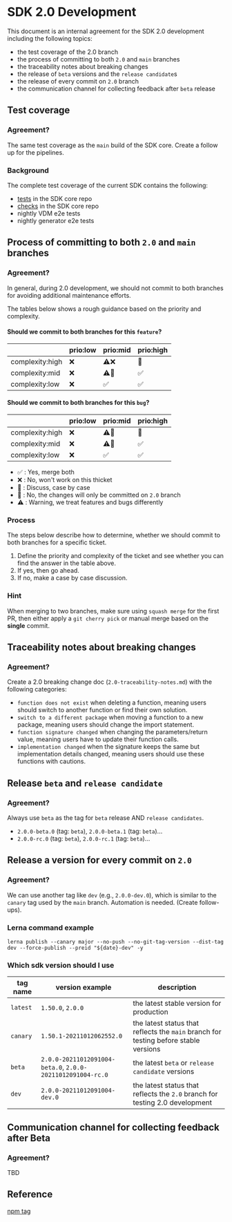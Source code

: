 # SDK 2.0 Development

This document is an internal agreement for the SDK 2.0 development including the following topics:

- the test coverage of the 2.0 branch
- the process of committing to both `2.0` and `main` branches
- the traceability notes about breaking changes
- the release of `beta` versions and the `release candidate`s
- the release of every commit on `2.0` branch
- the communication channel for collecting feedback after `beta` release

## Test coverage

### Agreement?

The same test coverage as the `main` build of the SDK core.
Create a follow up for the pipelines.

### Background

The complete test coverage of the current SDK contains the following:

- [tests](https://github.com/SAP/cloud-sdk-js/blob/main/.github/workflows/build.yml#L12) in the SDK core repo
- [checks](https://github.com/SAP/cloud-sdk-js/blob/main/.github/workflows/build.yml#L38) in the SDK core repo
- nightly VDM e2e tests
- nightly generator e2e tests

## Process of committing to both `2.0` and `main` branches

### Agreement?

In general, during 2.0 development, we should not commit to both branches for avoiding additional maintenance efforts.

The tables below shows a rough guidance based on the priority and complexity.

#### Should we commit to both branches for this `feature`?

|                 | prio:low | prio:mid                  | prio:high          |
| --------------- | -------- | ------------------------- | ------------------ |
| complexity:high | :x:      | :warning::x:              | :speech_balloon:   |
| complexity:mid  | :x:      | :warning::speech_balloon: | :white_check_mark: |
| complexity:low  | :x:      | :white_check_mark:        | :white_check_mark: |

#### Should we commit to both branches for this `bug`?

|                 | prio:low | prio:mid                | prio:high          |
| --------------- | -------- | ----------------------- | ------------------ |
| complexity:high | :x:      | :warning::construction: | :speech_balloon:   |
| complexity:mid  | :x:      | :warning::construction: | :white_check_mark: |
| complexity:low  | :x:      | :white_check_mark:      | :white_check_mark: |

- :white_check_mark: : Yes, merge both
- :x: : No, won't work on this thicket
- :speech_balloon: : Discuss, case by case
- :construction: : No, the changes will only be committed on `2.0` branch
- :warning: : Warning, we treat features and bugs differently

### Process

The steps below describe how to determine, whether we should commit to both branches for a specific ticket.

1. Define the priority and complexity of the ticket and see whether you can find the answer in the table above.
1. If yes, then go ahead.
1. If no, make a case by case discussion.

### Hint

When merging to two branches, make sure using `squash merge` for the first PR, then either apply a `git cherry pick` or manual merge based on the **single** commit.

## Traceability notes about breaking changes

### Agreement?

Create a 2.0 breaking change doc (`2.0-traceability-notes.md`) with the following categories:

- `function does not exist` when deleting a function, meaning users should switch to another function or find their own solution.
- `switch to a different package` when moving a function to a new package, meaning users should change the import statement.
- `function signature changed` when changing the parameters/return value, meaning users have to update their function calls.
- `implementation changed` when the signature keeps the same but implementation details changed, meaning users should use these functions with cautions.

## Release `beta` and `release candidate`

### Agreement?

Always use `beta` as the tag for `beta` release AND `release candidates`.

- `2.0.0-beta.0` (tag: `beta`), `2.0.0-beta.1` (tag: `beta`)...
- `2.0.0-rc.0` (tag: `beta`), `2.0.0-rc.1` (tag: `beta`)...

## Release a version for every commit on `2.0`

### Agreement?

We can use another tag like `dev` (e.g., `2.0.0-dev.0`), which is similar to the `canary` tag used by the `main` branch.
Automation is needed. (Create follow-ups).

### Lerna command example

```
lerna publish --canary major --no-push --no-git-tag-version --dist-tag dev --force-publish --preid "${date}-dev" -y
```

### Which sdk version should I use

| tag name | version example                                            | description                                                                          |
| -------- | ---------------------------------------------------------- | ------------------------------------------------------------------------------------ |
| `latest` | `1.50.0`, `2.0.0`                                          | the latest stable version for production                                             |
| `canary` | `1.50.1-20211012062552.0`                                  | the latest status that reflects the `main` branch for testing before stable versions |
| `beta`   | `2.0.0-20211012091004-beta.0`, `2.0.0-20211012091004-rc.0` | the latest `beta` or `release candidate` versions                                    |
| `dev`    | `2.0.0-20211012091004-dev.0`                               | the latest status that reflects the `2.0` branch for testing 2.0 development         |

## Communication channel for collecting feedback after Beta

### Agreement?

TBD

## Reference

[npm tag](https://docs.npmjs.com/cli/v7/commands/npm-dist-tag#purpose)
